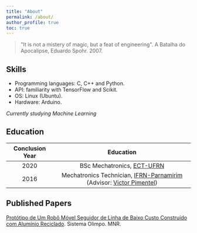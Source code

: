 ```yaml
---
title: "About"
permalink: /about/
author_profile: true  
toc: true
---  
```


> "It is not a mistery of magic, but a feat of engineering". A Batalha do Apocalipse, Eduardo Spohr. 2007. 

## Skills

* Programming languages: C, C++ and Python.
* API: familiarity with TensorFlow and Scikit.
* OS: Linux (Ubuntu).
* Hardware: Arduino.

_Currently studying Machine Learning_

## Education

| Conclusion Year | Education|
|:-----------------:|:------------:|
|2020|BSc Mechatronics, [ECT-UFRN](https://www.ect.ufrn.br/)|
|2016|Mechatronics Technician, [IFRN-Parnamirim](https://portal.ifrn.edu.br/campus/parnamirim) (Advisor: [Victor Pimentel]( http://lattes.cnpq.br/3646898862322159))|

## Published Papers 

[Protótipo de Um Robô Móvel Seguidor de Linha de Baixo Custo Construído com Alumínio Reciclado](http://sistemaolimpo.org/midias/uploads/40e99c88e4df68733d9fc3a4ac38d794.pdf). Sistema Olimpo. MNR.